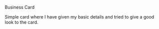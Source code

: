 Business Card

Simple card where I have given my basic details and tried to give a good look to the card.
